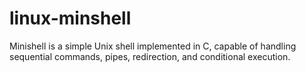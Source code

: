# linux-minshell
Minishell is a simple Unix shell implemented in C, capable of handling sequential commands, pipes, redirection, and conditional execution.
